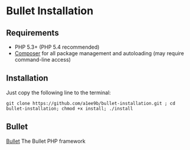 Bullet Installation
======

Requirements
------------

 * PHP 5.3+ (PHP 5.4 recommended)
 * [Composer](http://getcomposer.org) for all package management and
   autoloading (may require command-line access)

Installation
------------
Just copy the following line to the terminal:

    git clone https://github.com/a1ee9b/bullet-installation.git ; cd bullet-installation; chmod +x install; ./install

Bullet
------------
[Bullet](http://bulletphp.com/) The Bullet PHP framework